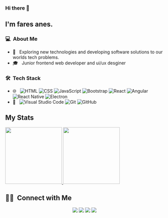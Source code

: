 ### Hi there 👋

## I'm fares anes.

### 💻 &nbsp;About Me 

- 🤔 &nbsp; Exploring new technologies and developing software solutions to our worlds tech problems.
- 🎓 &nbsp; Junior frontend web developer and ui/ux desginer


### 🛠 &nbsp;Tech Stack

- 🌐 &nbsp;
  ![HTML](https://img.shields.io/badge/-HTML-333333?style=flat&logo=HTML5)
  ![CSS](https://img.shields.io/badge/-CSS-333333?style=flat&logo=CSS3&logoColor=1572B6)
  ![JavaScript](https://img.shields.io/badge/-JavaScript-333333?style=flat&logo=javascript)
  ![Bootstrap](https://img.shields.io/badge/-Bootstrap-333333?style=flat&logo=bootstrap&logoColor=563D7C)
  ![React](https://img.shields.io/badge/-React-333333?style=flat&logo=react)
  ![Angular](https://img.shields.io/badge/-Angular-333333?style=flat&logo=angular)
  ![React Native](https://img.shields.io/badge/-React_Native-333333?style=flat&logo=react_native)
    ![Electron](https://img.shields.io/badge/-Eectron-333333?style=flat&logo=electron)
- 🔧 &nbsp;
  ![Visual Studio Code](https://img.shields.io/badge/-Visual%20Studio%20Code-333333?style=flat&logo=visual-studio-code&logoColor=007ACC)
  ![Git](https://img.shields.io/badge/-Git-333333?style=flat&logo=git)
  ![GitHub](https://img.shields.io/badge/-GitHub-333333?style=flat&logo=github)

## My Stats
<p>
<a href="https://github.com/AVS1508">
  <img height="180em" src="https://github-readme-stats.vercel.app/api?username=cptfares&show_icons=true&theme=radical" />
  <img height="180em" src="https://github-readme-stats-eight-theta.vercel.app/api/top-langs/?username=cptfares&theme=radical&layout=compact&exclude_lang=java+r" />
</a>
</p>


##  🤝🏻 &nbsp;Connect with Me

<p align="center">
<a href="https://www.linkedin.com/in/fares-anes-3213061a1/"><img src="https://img.shields.io/badge/-fares%20anes-0077B5?style=flat-square&logo=Linkedin&logoColor=white"/></a>
<a href="mailto:itsfares11@gmail.com"><img src="https://img.shields.io/badge/-itsfares11@gmail.com-D14836?style=flat-square&logo=Gmail&logoColor=white"/></a>
  <a href="https://www.facebook.com/profile.php?id=100017002397845"><img src="https://img.shields.io/badge/-fares-1877F2?style=flat&logo=Facebook&logoColor=white"/></a>
  <a href="https://instagram.com/cptfares"><img src="https://img.shields.io/badge/-@adityavs__-E4405F?style=flat&logo=Instagram&logoColor=white"/></a>



<!--
**cdthomp1/cdthomp1** is a ✨ _special_ ✨ repository because its `README.md` (this file) appears on your GitHub profile.

